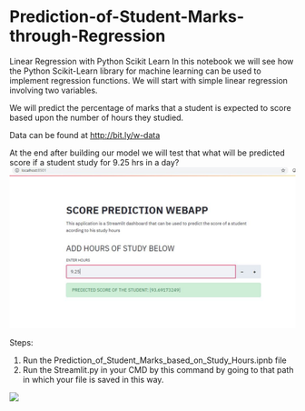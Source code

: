 # Prediction-of-Student-Marks-through-Regression

Linear Regression with Python Scikit Learn
In this notebook we will see how the Python Scikit-Learn library for machine learning can be used to implement regression functions. We will start with simple linear regression involving two variables.

We will predict the percentage of marks that a student is expected to score based upon the number of hours they studied.

Data can be found at http://bit.ly/w-data

At the end after building our model we will test that what will be predicted score if a student study for 9.25 hrs in a
day?
![](Streamlitwebapp.JPG)

Steps:
1. Run the Prediction_of_Student_Marks_based_on_Study_Hours.ipnb file
2. Run the Streamlit.py in your CMD by this command by going to that path in which your file is saved in this way.

![](localjost.JPG)
